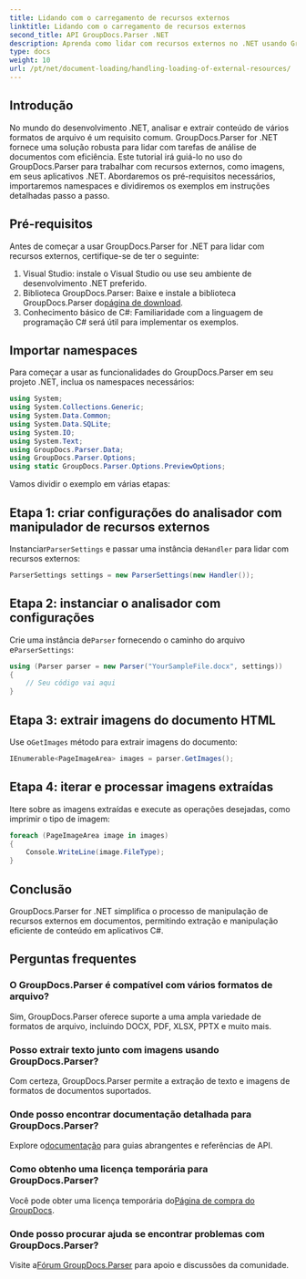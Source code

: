 ```yaml
---
title: Lidando com o carregamento de recursos externos
linktitle: Lidando com o carregamento de recursos externos
second_title: API GroupDocs.Parser .NET
description: Aprenda como lidar com recursos externos no .NET usando GroupDocs.Parser para análise e extração eficiente de documentos.
type: docs
weight: 10
url: /pt/net/document-loading/handling-loading-of-external-resources/
---
```

## Introdução
No mundo do desenvolvimento .NET, analisar e extrair conteúdo de vários formatos de arquivo é um requisito comum. GroupDocs.Parser for .NET fornece uma solução robusta para lidar com tarefas de análise de documentos com eficiência. Este tutorial irá guiá-lo no uso do GroupDocs.Parser para trabalhar com recursos externos, como imagens, em seus aplicativos .NET. Abordaremos os pré-requisitos necessários, importaremos namespaces e dividiremos os exemplos em instruções detalhadas passo a passo.
## Pré-requisitos
Antes de começar a usar GroupDocs.Parser for .NET para lidar com recursos externos, certifique-se de ter o seguinte:
1. Visual Studio: instale o Visual Studio ou use seu ambiente de desenvolvimento .NET preferido.
2. Biblioteca GroupDocs.Parser: Baixe e instale a biblioteca GroupDocs.Parser do[página de download](https://releases.groupdocs.com/parser/net/).
3. Conhecimento básico de C#: Familiaridade com a linguagem de programação C# será útil para implementar os exemplos.

## Importar namespaces
Para começar a usar as funcionalidades do GroupDocs.Parser em seu projeto .NET, inclua os namespaces necessários:
```csharp
using System;
using System.Collections.Generic;
using System.Data.Common;
using System.Data.SQLite;
using System.IO;
using System.Text;
using GroupDocs.Parser.Data;
using GroupDocs.Parser.Options;
using static GroupDocs.Parser.Options.PreviewOptions;
```

Vamos dividir o exemplo em várias etapas:
## Etapa 1: criar configurações do analisador com manipulador de recursos externos
 Instanciar`ParserSettings` e passar uma instância de`Handler` para lidar com recursos externos:
```csharp
ParserSettings settings = new ParserSettings(new Handler());
```
## Etapa 2: instanciar o analisador com configurações
 Crie uma instância de`Parser` fornecendo o caminho do arquivo e`ParserSettings`:
```csharp
using (Parser parser = new Parser("YourSampleFile.docx", settings))
{
    // Seu código vai aqui
}
```
## Etapa 3: extrair imagens do documento HTML
 Use o`GetImages` método para extrair imagens do documento:
```csharp
IEnumerable<PageImageArea> images = parser.GetImages();
```
## Etapa 4: iterar e processar imagens extraídas
Itere sobre as imagens extraídas e execute as operações desejadas, como imprimir o tipo de imagem:
```csharp
foreach (PageImageArea image in images)
{
    Console.WriteLine(image.FileType);
}
```

## Conclusão
GroupDocs.Parser for .NET simplifica o processo de manipulação de recursos externos em documentos, permitindo extração e manipulação eficiente de conteúdo em aplicativos C#.

## Perguntas frequentes
### O GroupDocs.Parser é compatível com vários formatos de arquivo?
Sim, GroupDocs.Parser oferece suporte a uma ampla variedade de formatos de arquivo, incluindo DOCX, PDF, XLSX, PPTX e muito mais.
### Posso extrair texto junto com imagens usando GroupDocs.Parser?
Com certeza, GroupDocs.Parser permite a extração de texto e imagens de formatos de documentos suportados.
### Onde posso encontrar documentação detalhada para GroupDocs.Parser?
 Explore o[documentação](https://reference.groupdocs.com/parser/net/) para guias abrangentes e referências de API.
### Como obtenho uma licença temporária para GroupDocs.Parser?
 Você pode obter uma licença temporária do[Página de compra do GroupDocs](https://purchase.groupdocs.com/temporary-license/).
### Onde posso procurar ajuda se encontrar problemas com GroupDocs.Parser?
 Visite a[Fórum GroupDocs.Parser](https://forum.groupdocs.com/c/parser/17) para apoio e discussões da comunidade.